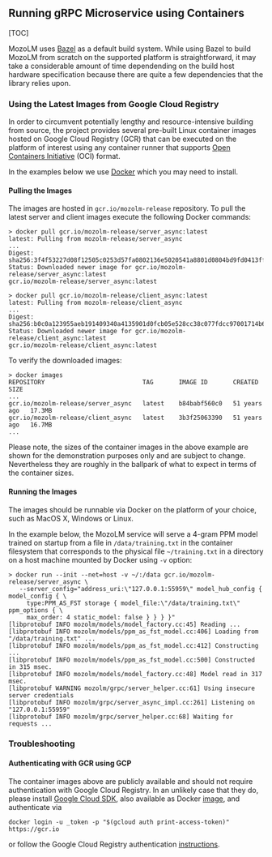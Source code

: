 ## Running gRPC Microservice using Containers

[TOC]

MozoLM uses [Bazel](https://bazel.build/) as a default build system. While using
Bazel to build MozoLM from scratch on the supported platform is straightforward,
it may take a considerable amount of time dependending on the build host
hardware specification because there are quite a few dependencies that the
library relies upon.

### Using the Latest Images from Google Cloud Registry

In order to circumvent potentially lengthy and resource-intensive building from
source, the project provides several pre-built Linux container images hosted on
Google Cloud Registry (GCR) that can be executed on the platform of interest
using any container runner that supports
[Open Containers Initiative](https://opencontainers.org/) (OCI) format.

In the examples below we use [Docker](https://www.docker.com/) which you may
need to install.

#### Pulling the Images

The images are hosted in `gcr.io/mozolm-release` repository. To pull the latest
server and client images execute the following Docker commands:

```shell
> docker pull gcr.io/mozolm-release/server_async:latest
latest: Pulling from mozolm-release/server_async
...
Digest: sha256:3f4f53227d08f12505c0253d57fa0802136e5020541a8801d0804bd9fd0413ff
Status: Downloaded newer image for gcr.io/mozolm-release/server_async:latest
gcr.io/mozolm-release/server_async:latest

> docker pull gcr.io/mozolm-release/client_async:latest
latest: Pulling from mozolm-release/client_async
...
Digest: sha256:b0c0a123955aeb191409340a4135901d0fcb05e528cc38c077fdcc97001714b6
Status: Downloaded newer image for gcr.io/mozolm-release/client_async:latest
gcr.io/mozolm-release/client_async:latest
```

To verify the downloaded images:

```shell
> docker images
REPOSITORY                           TAG       IMAGE ID       CREATED        SIZE
...
gcr.io/mozolm-release/server_async   latest    b84babf560c0   51 years ago   17.3MB
gcr.io/mozolm-release/client_async   latest    3b3f25063390   51 years ago   16.7MB
...
```

Please note, the sizes of the container images in the above example are shown
for the demonstration purposes only and are subject to change. Nevertheless they
are roughly in the ballpark of what to expect in terms of the container sizes.

#### Running the Images

The images should be runnable via Docker on the platform of your choice, such as
MacOS X, Windows or Linux.

In the example below, the MozoLM service will serve a 4-gram PPM model trained
on startup from a file in `/data/training.txt` in the container filesystem that
corresponds to the physical file `~/training.txt` in a directory on a host
machine mounted by Docker using `-v` option:

```shell
> docker run --init --net=host -v ~/:/data gcr.io/mozolm-release/server_async \
   --server_config="address_uri:\"127.0.0.1:55959\" model_hub_config { model_config { \
     type:PPM_AS_FST storage { model_file:\"/data/training.txt\" ppm_options { \
     max_order: 4 static_model: false } } } }"
[libprotobuf INFO mozolm/models/model_factory.cc:45] Reading ...
[libprotobuf INFO mozolm/models/ppm_as_fst_model.cc:406] Loading from "/data/training.txt" ...
[libprotobuf INFO mozolm/models/ppm_as_fst_model.cc:412] Constructing ...
[libprotobuf INFO mozolm/models/ppm_as_fst_model.cc:500] Constructed in 315 msec.
[libprotobuf INFO mozolm/models/model_factory.cc:48] Model read in 317 msec.
[libprotobuf WARNING mozolm/grpc/server_helper.cc:61] Using insecure server credentials
[libprotobuf INFO mozolm/grpc/server_async_impl.cc:261] Listening on "127.0.0.1:55959"
[libprotobuf INFO mozolm/grpc/server_helper.cc:68] Waiting for requests ...
```

### Troubleshooting

#### Authenticating with GCR using GCP

The container images above are publicly available and should not require
authentication with Google Cloud Registry. In an unlikely case that they do,
please install [Google Cloud SDK](https://cloud.google.com/sdk/docs/install),
also available as Docker [image](https://hub.docker.com/r/google/cloud-sdk/),
and authenticate via

```shell
docker login -u _token -p "$(gcloud auth print-access-token)" https://gcr.io
```

or follow the Google Cloud Registry authentication
[instructions](https://cloud.google.com/container-registry/docs/advanced-authentication).
